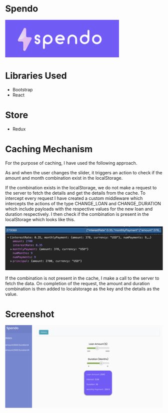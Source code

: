 # Spendo

![](./Documentation/Untitled-1b2b56c8-2515-4163-91be-31724aa83b0c.png)

# Libraries Used

- Bootstrap
- React

# Store

- Redux

# Caching Mechanism

 For the purpose of caching, I have used the following approach. 

As and when the user changes the slider, it triggers an action to check if the amount and month combination exist in the localStorage. 

If the combination exists in the localStorage, we do not make a request to the server to fetch the details and get the details from the cache. To intercept every request I have created a custom middleware which intercepts the actions of the type CHANGE_LOAN and CHANGE_DURATION which include payloads with the respective values for the new loan and duration respectively. I then check if the combination is present in the localStorage which looks like this.

![](./Documentation/Untitled-7c67fda5-ab03-4ae0-80d0-08d68455c215.png)

If the combination is not present in the cache, I make a call to the server to fetch the data. On completion of the request, the amount and duration combination is then added to localstorage as the key and the details as the value. 


# Screenshot

![](./Documentation/Untitled-fe66ed2a-9f08-4c08-aaaf-07a58f161c78.png)